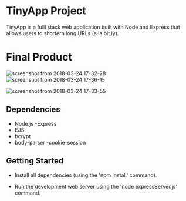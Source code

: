 
# TinyApp Project

TinyApp is a fulll stack web application built with Node and Express that allows users to shortern long URLs (a la bit.ly).

# Final Product

![screenshot from 2018-03-24 17-32-28](https://user-images.githubusercontent.com/34799149/37870483-395be24c-2f8c-11e8-927f-3896d847f6a8.png)
![screenshot from 2018-03-24 17-36-15](https://user-images.githubusercontent.com/34799149/37870477-23173748-2f8c-11e8-8b66-f114194e17db.png)

![screenshot from 2018-03-24 17-33-55](https://user-images.githubusercontent.com/34799149/37870484-49bb97fe-2f8c-11e8-8cf8-86e86867ddb8.png)



## Dependencies

- Node.js
-Express
- EJS
- bcrypt
- body-parser
-cookie-session

## Getting Started

- Install all dependencies (using the 'npm install' command).

- Run the development web server using the 'node expressServer.js' command.

